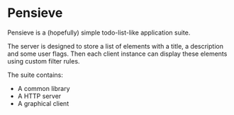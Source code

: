 Pensieve
========

Pensieve is a (hopefully) simple todo-list-like application suite.

The server is designed to store a list of elements with a title, a description and some user flags.
Then each client instance can display these elements using custom filter rules.

The suite contains:

 * A common library
 * A HTTP server
 * A graphical client
